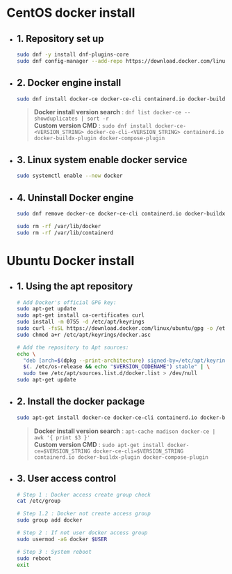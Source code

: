 # CentOS docker install
* ## 1. Repository set up
  ```bash
  sudo dnf -y install dnf-plugins-core
  sudo dnf config-manager --add-repo https://download.docker.com/linux/centos/docker-ce.repo
  ```

* ## 2. Docker engine install
  ```bash
  sudo dnf install docker-ce docker-ce-cli containerd.io docker-buildx-plugin docker-compose-plugin
  ```
  > **Docker install version search** : `dnf list docker-ce --showduplicates | sort -r`  
  > **Custom version CMD** : `sudo dnf install docker-ce-<VERSION_STRING> docker-ce-cli-<VERSION_STRING> containerd.io docker-buildx-plugin docker-compose-plugin`

* ## 3. Linux system enable docker service
  ```bash
  sudo systemctl enable --now docker
  ```

* ## 4. Uninstall Docker engine
  ```bash
  sudo dnf remove docker-ce docker-ce-cli containerd.io docker-buildx-plugin docker-compose-plugin docker-ce-rootless-extras
  ```
  ```bash
  sudo rm -rf /var/lib/docker
  sudo rm -rf /var/lib/containerd
  ```

# Ubuntu Docker install
* ## 1. Using the apt repository
  ```bash
  # Add Docker's official GPG key:
  sudo apt-get update
  sudo apt-get install ca-certificates curl
  sudo install -m 0755 -d /etc/apt/keyrings
  sudo curl -fsSL https://download.docker.com/linux/ubuntu/gpg -o /etc/apt/keyrings/docker.asc
  sudo chmod a+r /etc/apt/keyrings/docker.asc
  ```
  ```bash
  # Add the repository to Apt sources:
  echo \
    "deb [arch=$(dpkg --print-architecture) signed-by=/etc/apt/keyrings/docker.asc] https://download.docker.com/linux/ubuntu \
    $(. /etc/os-release && echo "$VERSION_CODENAME") stable" | \
    sudo tee /etc/apt/sources.list.d/docker.list > /dev/null
  sudo apt-get update
  ```

* ## 2. Install the docker package
  ```bash
  sudo apt-get install docker-ce docker-ce-cli containerd.io docker-buildx-plugin docker-compose-plugin
  ```
  > **Docker install version search** : `apt-cache madison docker-ce | awk '{ print $3 }'`  
  > **Custom version CMD** : `sudo apt-get install docker-ce=$VERSION_STRING docker-ce-cli=$VERSION_STRING containerd.io docker-buildx-plugin docker-compose-plugin`

* ## 3. User access control
  ```bash
  # Step 1 : Docker access create group check
  cat /etc/group

  # Step 1.2 : Docker not create access group
  sudo group add docker

  # Step 2 : If not user docker access group
  sudo usermod -aG docker $USER

  # Step 3 : System reboot
  sudo reboot
  exit
  ```